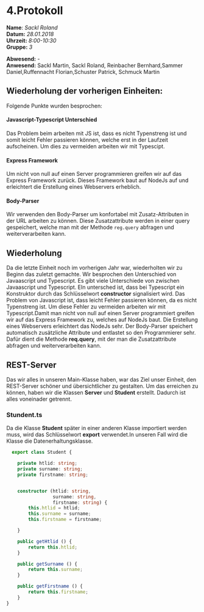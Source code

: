 # 4.Protokoll  
  
  **Name**:  *Sackl Roland*  
  **Datum:** *28.01.2018*  
  **Uhrzeit:** *8:00-10:30*  
  **Gruppe:** *3*  
  
  **Abwesend:** -  
  **Anwesend:**   Sackl Martin, Sackl Roland, Reinbacher Bernhard,Sammer Daniel,Ruffennacht Florian,Schuster Patrick, Schmuck Martin  
  
   ## Wiederholung der vorherigen Einheiten:
Folgende Punkte wurden besprochen:
#### Javascript-Typescript Unterschied   
Das Problem beim arbeiten mit JS ist, dass es nicht Typenstreng ist und somit leicht Fehler passieren können, welche erst in der Laufzeit aufscheinen. Um dies zu vermeiden arbeiten wir mit Typescipt. 
#### Express Framework
Um nicht von null auf einen Server programmieren greifen wir auf das Express Framework zurück. Dieses Framework baut auf NodeJs auf und erleichtert die Erstellung eines Webservers erheblich.
#### Body-Parser
Wir verwenden den Body-Parser um konfortabel mit Zusatz-Attributen in der URL arbeiten zu können. Diese Zusatzattribute werden in einer query gespeichert, welche man mit der Methode `reg.query` abfragen und weiterverarbeiten kann.

## Wiederholung  
Da die letzte Einheit noch im vorherigen Jahr war, wiederholten wir zu Beginn das zuletzt gemachte. Wir besprochen den Unterschied von Javaascript und Typescript. Es gibt viele Unterschiede von zwischen Javaascript und Typescript. EIn untersched ist, dass bei Typescript ein Konstruktor durch das Schlüsselwort **constructor** signalisiert wird. Das Problem von Javascript ist, dass leicht Fehler passieren können, da es nicht Typenstreng ist. Um diese Fehler zu vermeiden arbeiten wir mit Typescript.Damit man nicht von null auf einen Server programmiert greifen wir auf das Express Framework zu, welches auf NodeJs baut. Die Erstellung eines Webservers erleichtert das NodeJs sehr. Der Body-Parser speichert automatisch zusätzliche Attribute und entlastet so den Programmierer sehr. Dafür dient die Methode **req.query**, mit der man die Zusatzattribute abfragen und weiterverarbeiten kann.  


## REST-Server  
Das wir alles in unseren Main-Klasse haben, war das Ziel unser Einheit, den REST-Server schöner und übersichtlicher zu gestalten. Um das erreichen zu können, haben wir die Klassen **Server** und **Student** erstellt. Dadurch ist alles voneinader getrennt.  

### Stundent.ts  
Da die Klasse **Student** später in einer anderen Klasse importiert werden muss, wird das Schlüsselwort **export** verwendet.In unseren Fall wird die Klasse die Datenerhaltungsklasse. 
```typescript  
  export class Student {

    private htlid: string;
    private surname: string;
    private firstname: string;


    constructor (htlid: string,
                 surname: string,
                 firstname: string) {
        this.htlid = htlid;
        this.surname = surname;
        this.firstname = firstname;

    }

    public getHtlid () {
        return this.htlid;
    }

    public getSurname () {
        return this.surname;
    }

    public getFirstname () {
        return this.firstname;
    }
}
```  


